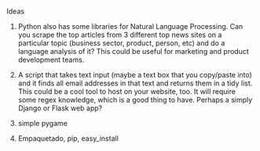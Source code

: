Ideas

1. Python also has some libraries for Natural Language Processing. Can you scrape the top articles from 3 different top news sites on a particular topic (business sector, product, person, etc) and do a language analysis of it? This could be useful for marketing and product development teams.

2. A script that takes text input (maybe a text box that you copy/paste into) and it finds all email addresses in that text and returns them in a tidy list. This could be a cool tool to host on your website, too. It will require some regex knowledge, which is a good thing to have. Perhaps a simply Django or Flask web app?

3. simple pygame

4. Empaquetado, pip, easy_install
